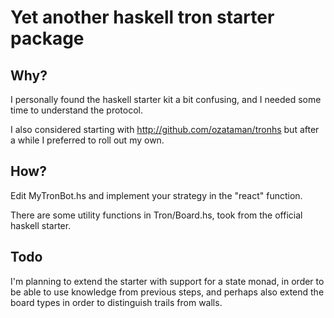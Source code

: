Yet another haskell tron starter package
========================================

Why?
----

I personally found the haskell starter kit a bit confusing, and I needed some time to understand the protocol.

I also considered starting with http://github.com/ozataman/tronhs but after a while I preferred to roll out my own.

How?
----

Edit MyTronBot.hs and implement your strategy in the "react" function.

There are some utility functions in Tron/Board.hs, took from the official haskell starter.

Todo
----

I'm planning to extend the starter with support for a state monad, in order to be able to use knowledge from previous steps, and perhaps also extend the board
types in order to distinguish trails from walls.

